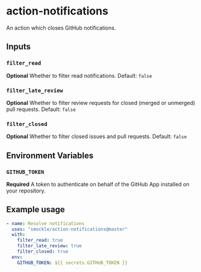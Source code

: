 # action-notifications

An action which closes GitHub notifications.

## Inputs

### `filter_read`

**Optional** Whether to filter read notifications. Default: `false`

### `filter_late_review`

**Optional** Whether to filter review requests for closed (merged or unmerged) pull requests. Default: `false`

### `filter_closed`

**Optional** Whether to filter closed issues and pull requests. Default: `false`

## Environment Variables

### `GITHUB_TOKEN`

**Required** A token to authenticate on behalf of the GitHub App installed on your repository.

## Example usage

```YAML
- name: Resolve notifications
  uses: "smockle/action-notifications@master"
  with:
    filter_read: true
    filter_late_review: true
    filter_closed: true
  env:
    GITHUB_TOKEN: ${{ secrets.GITHUB_TOKEN }}
```
